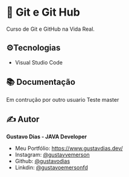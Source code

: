 # 📑 Git e Git Hub

Curso de Git e GitHub na Vida Real.

## ⚙️Tecnologias

- Visual Studio Code

## 📚 Documentação

Em contrução por outro usuario
Teste master

## ✍️ Autor

**Gustavo Dias - JAVA Developer**

- Meu Portfólio: https://www.gustavdias.dev/
- Instagram: [@gustavvemerson](https://www.instagram.com/gustavvemerson/)
- Github: [@gustavodias](https://github.com/gustavodias)
- Linkdin: [@gustavoemersonfd](https://www.linkedin.com/in/gustavoemersonfd/)
